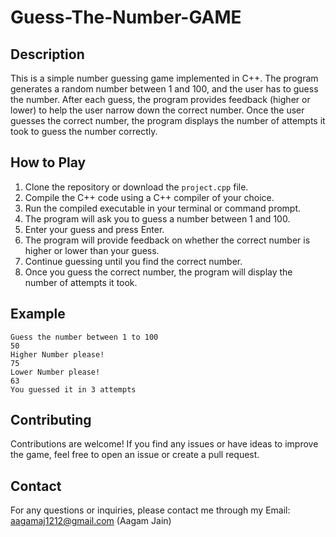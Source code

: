 # Guess-The-Number-GAME

## Description

This is a simple number guessing game implemented in C++. The program generates a random number between 1 and 100, and the user has to guess the number. After each guess, the program provides feedback (higher or lower) to help the user narrow down the correct number. Once the user guesses the correct number, the program displays the number of attempts it took to guess the number correctly.

## How to Play

1. Clone the repository or download the `project.cpp` file.
2. Compile the C++ code using a C++ compiler of your choice.
3. Run the compiled executable in your terminal or command prompt.
4. The program will ask you to guess a number between 1 and 100.
5. Enter your guess and press Enter.
6. The program will provide feedback on whether the correct number is higher or lower than your guess.
7. Continue guessing until you find the correct number.
8. Once you guess the correct number, the program will display the number of attempts it took.

## Example

```
Guess the number between 1 to 100
50
Higher Number please!
75
Lower Number please!
63
You guessed it in 3 attempts
```

## Contributing

Contributions are welcome! If you find any issues or have ideas to improve the game, feel free to open an issue or create a pull request.

## Contact

For any questions or inquiries, please contact me through my Email: aagamaj1212@gmail.com (Aagam Jain)
